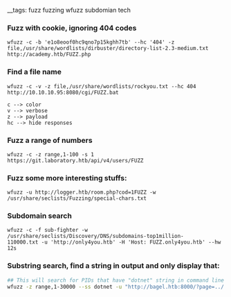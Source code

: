 __tags: fuzz fuzzing wfuzz subdomian tech


### Fuzz with cookie, ignoring 404 codes

```
wfuzz -c -b 'e1o8eoof0hc9qno7p15kghh7tb' --hc '404' -z file,/usr/share/wordlists/dirbuster/directory-list-2.3-medium.txt http://academy.htb/FUZZ.php
```

### Find a file name

```
wfuzz -c -v -z file,/usr/share/wordlists/rockyou.txt --hc 404 http://10.10.10.95:8080/cgi/FUZZ.bat

c --> color
v --> verbose
z --> payload
hc --> hide responses
```

### Fuzz a range of numbers

 ```
wfuzz -c -z range,1-100 -s 1 https://git.laboratory.htb/api/v4/users/FUZZ
 ```


### Fuzz some more interesting stuffs:

```
wfuzz -u http://logger.htb/room.php?cod=1FUZZ -w /usr/share/seclists/Fuzzing/special-chars.txt
```

### Subdomain search

```
wfuzz -c -f sub-fighter -w /usr/share/seclists/Discovery/DNS/subdomains-top1million-
110000.txt -u 'http://only4you.htb' -H 'Host: FUZZ.only4you.htb' --hw 12s
```

### Substring search, find a string in output and only display that:
```bash
## This will search for PIDs that have "dotnet" string in command line
wfuzz -z range,1-30000 --ss dotnet -u "http://bagel.htb:8000/?page=../../../../../proc/FUZZ/cmdline"
```
